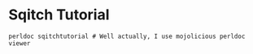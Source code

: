 Sqitch Tutorial
===============


    perldoc sqitchtutorial # Well actually, I use mojolicious perldoc viewer
